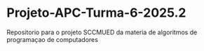 # Projeto-APC-Turma-6-2025.2
Repositorio para o projeto SCCMUED da materia de algoritmos de programaçao de computadores
